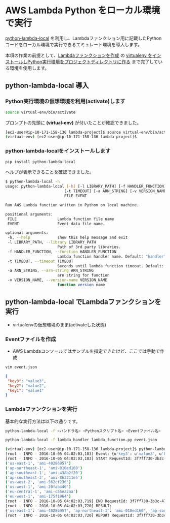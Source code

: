 # AWS Lambda Python をローカル環境で実行

  [python-lambda-local](https://github.com/HDE/python-lambda-local) を利用し、Lambdaファンクション用に記載したPythonコードをローカル環境で実行できるエミュレート環境を導入します。

  本項の作業の前提として、[Lambdaファンクションを作成](create-lambda-function.md) の [virtualenv をインストールしPython実行環境をプロジェクトディレクトリに作る](https://github.com/maehachi08/ContinuousDelivery/blob/master/document/aws/lambda/create-lambda-function.md#virtualenv-をインストールしpython実行環境をプロジェクトディレクトリに作る) まで完了している環境を使用します。

## python-lambda-local 導入

### Python実行環境の仮想環境を利用(activate)します

 ```sh
source virtual-env/bin/activate
```

  プロンプトの先頭に **(virtual-env)** が付いたことが確認できました。

 ```sh
[ec2-user@ip-10-171-158-136 lambda-project]$ source virtual-env/bin/activate
(virtual-env) [ec2-user@ip-10-171-158-136 lambda-project]$
```

### python-lambda-localをインストールします

 ```sh
pip install python-lambda-local
```

  ヘルプが表示できることを確認できました。

 ```sh
$ python-lambda-local -h
usage: python-lambda-local [-h] [-l LIBRARY_PATH] [-f HANDLER_FUNCTION]
                           [-t TIMEOUT] [-a ARN_STRING] [-v VERSION_NAME]
                           FILE EVENT

Run AWS Lambda function written in Python on local machine.

positional arguments:
  FILE                  Lambda function file name
  EVENT                 Event data file name.

optional arguments:
  -h, --help            show this help message and exit
  -l LIBRARY_PATH, --library LIBRARY_PATH
                        Path of 3rd party libraries.
  -f HANDLER_FUNCTION, --function HANDLER_FUNCTION
                        Lambda function handler name. Default: "handler".
  -t TIMEOUT, --timeout TIMEOUT
                        Seconds until lambda function timeout. Default: 3
  -a ARN_STRING, --arn-string ARN_STRING
                        arn string for function
  -v VERSION_NAME, --version-name VERSION_NAME
                        function version name
```

## python-lambda-local でLambdaファンクションを実行
  - virtualenvの仮想環境のまま(activateした状態)
  
### Eventファイルを作成
  - AWS Lambdaコンソールではサンプルを指定できたけど、ここでは手動で作成

 ```sh
vim event.json
```

 ```json
{
  "key3": "value3",
  "key2": "value2",
  "key1": "value1"
}
```

### Lambdaファンクションを実行

  基本的な実行方法は以下の通りです。

 ```sh
python-lambda-local -f <ハンドラ名> <Pythonスクリプト名> <Eventファイル名>
```

 ```sh
python-lambda-local -f lambda_handler lambda_function.py event.json
```

 ```sh
(virtual-env) [ec2-user@ip-10-171-158-136 lambda-project]$ python-lambda-local -f lambda_handler lambda_function.py event.json
[root - INFO - 2016-10-05 04:02:03,183] Event: {u'key3': u'value3', u'key2': u'value2', u'key1': u'value1'}
[root - INFO - 2016-10-05 04:02:03,183] START RequestId: 3f7ff730-3b3c-47a8-8795-8ae91b85bfca
('us-east-1', 'ami-40286957')
('ap-northeast-1', 'ami-010ed160')
('ap-southeast-1', 'ami-438b2f20')
('ap-southeast-2', 'ami-862211e5')
('us-west-2', 'ami-562cf236')
('us-west-1', 'ami-20fab440')
('eu-central-1', 'ami-c55ea2aa')
('eu-west-1', 'ami-175f1964')
[root - INFO - 2016-10-05 04:02:03,719] END RequestId: 3f7ff730-3b3c-47a8-8795-8ae91b85bfca
[root - INFO - 2016-10-05 04:02:03,720] RESULT:
{'us-east-1': 'ami-40286957', 'ap-northeast-1': 'ami-010ed160', 'ap-southeast-1': 'ami-438b2f20', 'ap-southeast-2': 'ami-862211e5', 'us-west-2': 'ami-562cf236', 'us-west-1': 'ami-20fab440', 'eu-central-1': 'ami-c55ea2aa', 'eu-west-1': 'ami-175f1964'}
[root - INFO - 2016-10-05 04:02:03,720] REPORT RequestId: 3f7ff730-3b3c-47a8-8795-8ae91b85bfca  Duration: 536.09 ms
```

